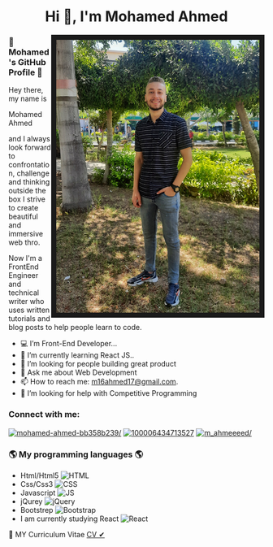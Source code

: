 <h1 align="center">Hi 👋, I'm Mohamed Ahmed</h1>

<img width="400px" border="10%" align="right" src="https://github.com/Mohamed20a/Mohamed20a/blob/main/photoo.jpeg"/>

### 👋 Mohamed's GitHub Profile 👋

Hey there, my name is <p> Mohamed Ahmed </p> and I always look forward to confrontation, challenge and thinking outside the box I strive to create beautiful and immersive web thro. 

Now I'm a FrontEnd Engineer and technical writer who uses written tutorials and blog posts to help people learn to code.

- 💻 I’m Front-End Developer...
- 🌱 I’m currently learning React JS..
- 🤔 I’m looking for people building great product
- 💬 Ask me about Web Development
- 📫 How to reach me: m16ahmed17@gmail.com.
- 🤝 I’m looking for help with Competitive Programming

<h3 align="left">Connect with me:</h3>
<p align="left">
<a href="https://www.linkedin.com/in/mohamed-ahmed-bb358b239/" target="blank"><img align="center" src="https://raw.githubusercontent.com/rahuldkjain/github-profile-readme-generator/master/src/images/icons/Social/linked-in-alt.svg" alt="mohamed-ahmed-bb358b239/" height="30" width="40" /></a>
<a href="https://www.facebook.com/profile.php?id=100006434713527" target="blank"><img align="center" src="https://raw.githubusercontent.com/rahuldkjain/github-profile-readme-generator/master/src/images/icons/Social/facebook.svg" alt="100006434713527" height="30" width="40" /></a>
<a href="https://www.instagram.com/m_ahmeeeed/" target="blank"><img align="center" src="https://raw.githubusercontent.com/rahuldkjain/github-profile-readme-generator/master/src/images/icons/Social/instagram.svg" alt="m_ahmeeeed/" height="30" width="40" /></a>
</p>

### 🌎 My programming languages 🌎

- Html/Html5 ![HTML](https://img.shields.io/badge/-HTML-05122A?style=flat&logo=HTML5)&nbsp;
- Css/Css3 ![CSS](https://img.shields.io/badge/-CSS-05122A?style=flat&logo=CSS3)&nbsp;
- Javascript ![JS](https://img.shields.io/badge/-JavaScript-05122A?style=flat&logo=javascript)&nbsp;
- jQurey ![jQuery](https://img.shields.io/badge/-jQuery-05122A?style=flat&logo=jQuery)
- Bootstrep ![Bootstrap](https://img.shields.io/badge/-Bootstrap-05122A?style=flat&logo=bootstrap&logoColor=63D7)
- I am currently studying React ![React](https://img.shields.io/badge/-React%20Js-05122A?style=flat&logo=react)&nbsp;

💾 MY Curriculum Vitae [CV ✔](https://github.com/Mohamed20a/Mohamed20a/blob/main/CV%20(1).pdf)
